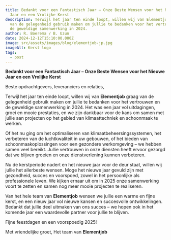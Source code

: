 ```yaml
---
title: Bedankt voor een Fantastisch Jaar – Onze Beste Wensen voor het Nieuwe
  Jaar en een Vrolijke Kerst
description: Terwijl het jaar ten einde loopt, willen wij van Elementjob graag
  van de gelegenheid gebruik maken om jullie te bedanken voor het vertrouwen en
  de geweldige samenwerking in 2024.
author: R. Boerema / B. Uzun
date: 2024-12-12T15:10:00.000Z
image: src/assets/images/blog/elementjob-jp.jpg
imageAlt: Kerst logo
tags:
  - post
---
```

**Bedankt voor een Fantastisch Jaar – Onze Beste Wensen voor het Nieuwe Jaar en een Vrolijke Kerst**

Beste opdrachtgevers, leveranciers en relaties,

Terwijl het jaar ten einde loopt, willen wij van **Elementjob** graag van de gelegenheid gebruik maken om jullie te bedanken voor het vertrouwen en de geweldige samenwerking in 2024. Het was een jaar vol uitdagingen, groei en mooie prestaties, en we zijn dankbaar voor de kans om samen met jullie aan projecten op het gebied van klimaattechniek en schoonmaak te werken.

Of het nu ging om het optimaliseren van klimaatbeheersingssystemen, het verbeteren van de luchtkwaliteit in uw gebouwen, of het bieden van schoonmaakoplossingen voor een gezondere werkomgeving – we hebben samen veel bereikt. Jullie vertrouwen in onze diensten heeft ervoor gezorgd dat we blijven groeien en onze dienstverlening kunnen verbeteren.

Nu de kerstperiode nadert en het nieuwe jaar voor de deur staat, willen wij jullie het allerbeste wensen. Moge het nieuwe jaar gevuld zijn met gezondheid, succes en voorspoed, zowel in het persoonlijke als professionele leven. We kijken ernaar uit om in 2025 onze samenwerking voort te zetten en samen nog meer mooie projecten te realiseren.

Van het hele team van **Elementjob** wensen we jullie een warme en fijne kerst, en een nieuw jaar vol nieuwe kansen en succesvolle ontwikkelingen. Bedankt dat jullie deel uitmaken van ons succes – we hopen ook in het komende jaar een waardevolle partner voor jullie te blijven.

Fijne feestdagen en een voorspoedig 2025!

Met vriendelijke groet,
Het team van **Elementjob**
